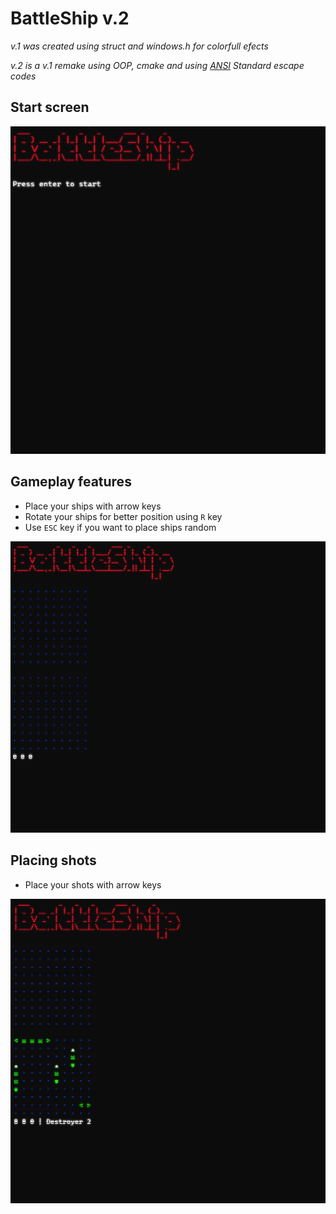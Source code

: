 # **BattleShip v.2**

*v.1 was created using struct and windows.h for colorfull efects*

*v.2 is a v.1 remake using OOP, cmake and using [ANSI](https://gist.github.com/fnky/458719343aabd01cfb17a3a4f7296797) Standard escape codes*

## Start screen

![Alt Text](docs\Start_screen.gif)

## Gameplay features

* Place your ships with arrow keys
* Rotate your ships for better position using `R` key
* Use `ESC` key if you want to place ships random

![Alt Text](docs\Ship_placing.gif)

## Placing shots

* Place your shots with arrow keys

![Alt Text](docs\Shooting.gif)
